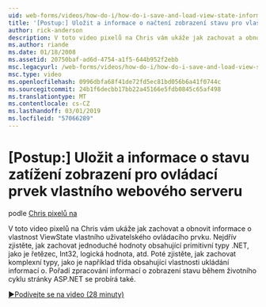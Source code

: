 ```yaml
---
uid: web-forms/videos/how-do-i/how-do-i-save-and-load-view-state-information-for-a-custom-web-server-control
title: '[Postup:] Uložit a informace o načtení zobrazení stavu pro vlastní ovládací prvek webového serveru | Dokumentace Microsoftu'
author: rick-anderson
description: V toto video pixelů na Chris vám ukáže jak zachovat a obnovit informace o vlastnost ViewState vlastního uživatelského ovládacího prvku. Nejdřív zjistěte, jak zachovat jednoduchých hodnot...
ms.author: riande
ms.date: 01/18/2008
ms.assetid: 20750baf-ad6d-4754-a1f5-644b952f2ebb
msc.legacyurl: /web-forms/videos/how-do-i/how-do-i-save-and-load-view-state-information-for-a-custom-web-server-control
msc.type: video
ms.openlocfilehash: 0996dbfa68f41de72fd5ec81bd056b6a41f0744c
ms.sourcegitcommit: 24b1f6decbb17bb22a45166e5fdb0845c65af498
ms.translationtype: MT
ms.contentlocale: cs-CZ
ms.lasthandoff: 03/01/2019
ms.locfileid: "57066289"
---
```

<a name="how-do-i-save-and-load-view-state-information-for-a-custom-web-server-control"></a>[Postup:] Uložit a informace o stavu zatížení zobrazení pro ovládací prvek vlastního webového serveru
====================
podle [Chris pixelů na](https://twitter.com/chrispels)

V toto video pixelů na Chris vám ukáže jak zachovat a obnovit informace o vlastnost ViewState vlastního uživatelského ovládacího prvku. Nejdřív zjistěte, jak zachovat jednoduché hodnoty obsahující primitivní typy .NET, jako je řetězec, Int32, logická hodnota, atd. Poté zjistěte, jak zachovat komplexní typy, jako je například třída obsahující vlastnosti ukládání informací o. Pořadí zpracování informací o zobrazení stavu během životního cyklu stránky ASP.NET se probírá také.

[&#9654;Podívejte se na video (28 minuty)](https://channel9.msdn.com/Blogs/ASP-NET-Site-Videos/how-do-i-save-and-load-view-state-information-for-a-custom-web-server-control)
